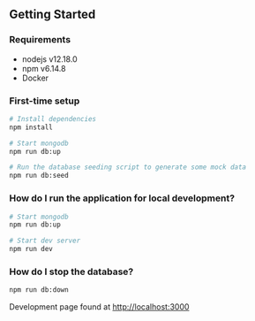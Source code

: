 ## Getting Started

### Requirements
* nodejs v12.18.0
* npm v6.14.8
* Docker

### First-time setup
```bash
# Install dependencies
npm install

# Start mongodb
npm run db:up

# Run the database seeding script to generate some mock data
npm run db:seed
```

### How do I run the application for local development?
```bash
# Start mongodb
npm run db:up

# Start dev server
npm run dev
```

### How do I stop the database?
```bash
npm run db:down
```

Development page found at [http://localhost:3000](http://localhost:3000)
